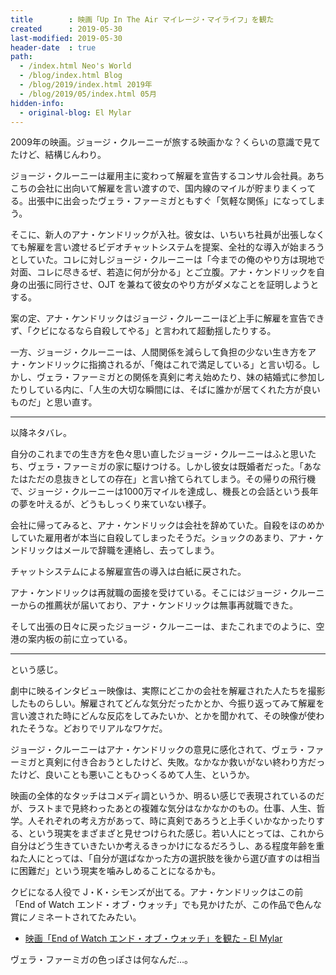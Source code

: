 ```yaml
---
title        : 映画「Up In The Air マイレージ・マイライフ」を観た
created      : 2019-05-30
last-modified: 2019-05-30
header-date  : true
path:
  - /index.html Neo's World
  - /blog/index.html Blog
  - /blog/2019/index.html 2019年
  - /blog/2019/05/index.html 05月
hidden-info:
  - original-blog: El Mylar
---
```


2009年の映画。ジョージ・クルーニーが旅する映画かな？くらいの意識で見てたけど、結構じんわり。

ジョージ・クルーニーは雇用主に変わって解雇を宣告するコンサル会社員。あちこちの会社に出向いて解雇を言い渡すので、国内線のマイルが貯まりまくってる。出張中に出会ったヴェラ・ファーミガともすぐ「気軽な関係」になってしまう。

そこに、新人のアナ・ケンドリックが入社。彼女は、いちいち社員が出張しなくても解雇を言い渡せるビデオチャットシステムを提案、全社的な導入が始まろうとしていた。コレに対しジョージ・クルーニーは「今までの俺のやり方は現地で対面、コレに尽きるぜ、若造に何が分かる」とご立腹。アナ・ケンドリックを自身の出張に同行させ、OJT を兼ねて彼女のやり方がダメなことを証明しようとする。

案の定、アナ・ケンドリックはジョージ・クルーニーほど上手に解雇を宣告できず、「クビになるなら自殺してやる」と言われて超動揺したりする。

一方、ジョージ・クルーニーは、人間関係を減らして負担の少ない生き方をアナ・ケンドリックに指摘されるが、「俺はこれで満足している」と言い切る。しかし、ヴェラ・ファーミガとの関係を真剣に考え始めたり、妹の結婚式に参加したりしている内に、「人生の大切な瞬間には、そばに誰かが居てくれた方が良いものだ」と思い直す。

---

以降ネタバレ。

自分のこれまでの生き方を色々思い直したジョージ・クルーニーはふと思いたち、ヴェラ・ファーミガの家に駆けつける。しかし彼女は既婚者だった。「あなたはただの息抜きとしての存在」と言い捨てられてしまう。その帰りの飛行機で、ジョージ・クルーニーは1000万マイルを達成し、機長との会話という長年の夢を叶えるが、どうもしっくり来ていない様子。

会社に帰ってみると、アナ・ケンドリックは会社を辞めていた。自殺をほのめかしていた雇用者が本当に自殺してしまったそうだ。ショックのあまり、アナ・ケンドリックはメールで辞職を連絡し、去ってしまう。

チャットシステムによる解雇宣告の導入は白紙に戻された。

アナ・ケンドリックは再就職の面接を受けている。そこにはジョージ・クルーニーからの推薦状が届いており、アナ・ケンドリックは無事再就職できた。

そして出張の日々に戻ったジョージ・クルーニーは、またこれまでのように、空港の案内板の前に立っている。

---

という感じ。

劇中に映るインタビュー映像は、実際にどこかの会社を解雇された人たちを撮影したものらしい。解雇されてどんな気分だったかとか、今振り返ってみて解雇を言い渡された時にどんな反応をしてみたいか、とかを聞かれて、その映像が使われたそうな。どおりでリアルなワケだ。

ジョージ・クルーニーはアナ・ケンドリックの意見に感化されて、ヴェラ・ファーミガと真剣に付き合おうとしたけど、失敗。なかなか救いがない終わり方だったけど、良いことも悪いこともひっくるめて人生、というか。

映画の全体的なタッチはコメディ調というか、明るい感じで表現されているのだが、ラストまで見終わったあとの複雑な気分はなかなかのもの。仕事、人生、哲学。人それぞれの考え方があって、時に真剣であろうと上手くいかなかったりする、という現実をまざまざと見せつけられた感じ。若い人にとっては、これから自分はどう生きていきたいか考えるきっかけになるだろうし、ある程度年齢を重ねた人にとっては、「自分が選ばなかった方の選択肢を後から選び直すのは相当に困難だ」という現実を噛みしめることになるかも。

クビになる人役で J・K・シモンズが出てる。アナ・ケンドリックはこの前「End of Watch エンド・オブ・ウォッチ」でも見かけたが、この作品で色んな賞にノミネートされてたみたい。

- [映画「End of Watch エンド・オブ・ウォッチ」を観た - El Mylar](http://neos21.hateblo.jp/entry/2019/05/29/231049)

ヴェラ・ファーミガの色っぽさは何なんだ…。
